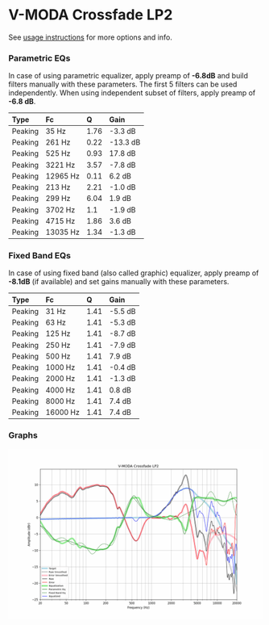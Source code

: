 # V-MODA Crossfade LP2
See [usage instructions](https://github.com/jaakkopasanen/AutoEq#usage) for more options and info.

### Parametric EQs
In case of using parametric equalizer, apply preamp of **-6.8dB** and build filters manually
with these parameters. The first 5 filters can be used independently.
When using independent subset of filters, apply preamp of **-6.8 dB**.

| Type    | Fc       |    Q | Gain     |
|:--------|:---------|:-----|:---------|
| Peaking | 35 Hz    | 1.76 | -3.3 dB  |
| Peaking | 261 Hz   | 0.22 | -13.3 dB |
| Peaking | 525 Hz   | 0.93 | 17.8 dB  |
| Peaking | 3221 Hz  | 3.57 | -7.8 dB  |
| Peaking | 12965 Hz | 0.11 | 6.2 dB   |
| Peaking | 213 Hz   | 2.21 | -1.0 dB  |
| Peaking | 299 Hz   | 6.04 | 1.9 dB   |
| Peaking | 3702 Hz  | 1.1  | -1.9 dB  |
| Peaking | 4715 Hz  | 1.86 | 3.6 dB   |
| Peaking | 13035 Hz | 1.34 | -1.3 dB  |

### Fixed Band EQs
In case of using fixed band (also called graphic) equalizer, apply preamp of **-8.1dB**
(if available) and set gains manually with these parameters.

| Type    | Fc       |    Q | Gain    |
|:--------|:---------|:-----|:--------|
| Peaking | 31 Hz    | 1.41 | -5.5 dB |
| Peaking | 63 Hz    | 1.41 | -5.3 dB |
| Peaking | 125 Hz   | 1.41 | -8.7 dB |
| Peaking | 250 Hz   | 1.41 | -7.9 dB |
| Peaking | 500 Hz   | 1.41 | 7.9 dB  |
| Peaking | 1000 Hz  | 1.41 | -0.4 dB |
| Peaking | 2000 Hz  | 1.41 | -1.3 dB |
| Peaking | 4000 Hz  | 1.41 | 0.8 dB  |
| Peaking | 8000 Hz  | 1.41 | 7.4 dB  |
| Peaking | 16000 Hz | 1.41 | 7.4 dB  |

### Graphs
![](./V-MODA%20Crossfade%20LP2.png)